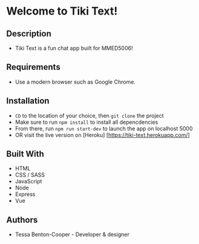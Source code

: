 # Welcome to Tiki Text!

## Description
* Tiki Text is a fun chat app built for MMED5006!

## Requirements
* Use a modern browser such as Google Chrome.

## Installation
* `CD` to the location of your choice, then `git clone` the project
* Make sure to run `npm install` to install all depencdencies
* From there, run `npm run start-dev` to launch the app on localhost 5000
* OR visit the live version on [Heroku] [https://tiki-text.herokuapp.com/]

## Built With
* HTML
* CSS / SASS
* JavaScript
* Node
* Express
* Vue

## Authors
* Tessa Benton-Cooper - Developer & designer


